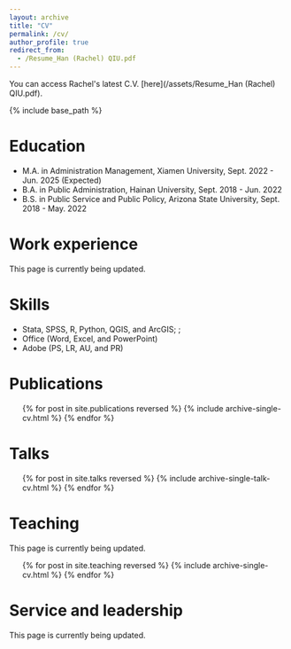 ```yaml
---
layout: archive
title: "CV"
permalink: /cv/
author_profile: true
redirect_from:
  - /Resume_Han (Rachel) QIU.pdf
---
```

You can access Rachel's latest C.V. [here](/assets/Resume_Han (Rachel) QIU.pdf). 

{% include base_path %}


Education
======
* M.A. in Administration Management, Xiamen University, Sept. 2022 - Jun. 2025 (Expected)
* B.A. in Public Administration, Hainan University, Sept. 2018 - Jun. 2022
* B.S. in Public Service and Public Policy, Arizona State University, Sept. 2018 - May. 2022

Work experience
======
This page is currently being updated.

Skills
======
* Stata, SPSS, R, Python, QGIS, and ArcGIS; ; 
* Office (Word, Excel, and PowerPoint)
* Adobe (PS, LR, AU, and PR)

Publications
======
  <ul>{% for post in site.publications reversed %}
    {% include archive-single-cv.html %}
  {% endfor %}</ul>
  
Talks
======
  <ul>{% for post in site.talks reversed %}
    {% include archive-single-talk-cv.html  %}
  {% endfor %}</ul>
  
Teaching
======
This page is currently being updated.

  <ul>{% for post in site.teaching reversed %}
    {% include archive-single-cv.html %}
  {% endfor %}</ul>
  
Service and leadership
======
This page is currently being updated.
